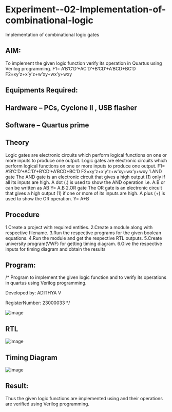 # Experiment--02-Implementation-of-combinational-logic
Implementation of combinational logic gates
 
## AIM:
To implement the given logic function verify its operation in Quartus using Verilog programming.
 F1= A’B’C’D’+AC’D’+B’CD’+A’BCD+BC’D
F2=xy’z+x’y’z+w’xy+wx’y+wxy
 
 
 
## Equipments Required:
## Hardware – PCs, Cyclone II , USB flasher
## Software – Quartus prime


## Theory

 Logic gates are electronic circuits which perform logical functions on one or more
inputs to produce one output. Logic gates are electronic circuits which perform
logical functions on one or more inputs to produce one output. F1=
A’B’C’D’+AC’D’+B’CD’+A’BCD+BC’D F2=xy’z+x’y’z+w’xy+wx’y+wxy 1.AND gate The
AND gate is an electronic circuit that gives a high output (1) only if all its inputs are
high. A dot (.) is used to show the AND operation i.e. A.B or can be written as AB Y=
A.B 2.OR gate The OR gate is an electronic circuit that gives a high output (1) if one
or more of its inputs are high. A plus (+) is used to show the OR operation. Y= A+B


## Procedure

1.Create a project with required entities.
2.Create a module along with respective filename.
3.Run the respective programs for the given boolean equations.
4.Run the module and get the respective RTL outputs.
5.Create university program(VWF) for getting timing diagram.
6.Give the respective inputs for timing diagram and obtain the results


## Program:

/*
Program to implement the given logic function and to verify its operations in quartus using Verilog programming.

Developed by: ADITHYA V

RegisterNumber: 23000033
*/

![image](https://github.com/ADITHYA23000033/Experiment--02-Implementation-of-combinational-logic-/assets/148514544/9e8d02aa-88c8-4b7d-8945-373f2193bf6c)

## RTL

![image](https://github.com/ADITHYA23000033/Experiment--02-Implementation-of-combinational-logic-/assets/148514544/5fc4829b-6148-4173-bd66-a87bde9ddde0)

## Timing Diagram

![image](https://github.com/ADITHYA23000033/Experiment--02-Implementation-of-combinational-logic-/assets/148514544/8f59a248-fae0-41d4-93f5-66c3ee1413a4)

## Result:
Thus the given logic functions are implemented using  and their operations are verified using Verilog programming.
